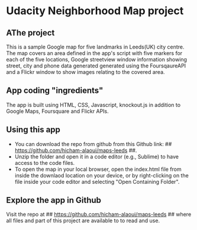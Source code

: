 # Udacity Neighborhood Map project


## AThe project

This is a sample Google map for five landmarks in Leeds(UK) city centre. The map covers an area defined in the app's script with five markers for each of the five locations, Google streetview window information showing street, city and phone data generated generated using the FoursqaureAPI and a Flickr window to show images relating to the covered area.


## App coding "ingredients"
The app is built using HTML, CSS, Javascript, knockout.js in addition to Google Maps, Foursquare and Flickr APIs.


## Using this app

- You can download the repo from github from this Github link: ## https://github.com/hicham-alaoui/maps-leeds ##.
- Unzip the folder and open it in a code editor (e.g., Sublime) to have access to the code files.
- To open the map in your local browser, open the index.html file from inside the downlaod location on your device, or by right-clicking on the file inside your code editor and selecting "Open Containing Folder".

## Explore the app in Github

Visit the repo at ## https://github.com/hicham-alaoui/maps-leeds ## where all files and part of this project are available to to read and use.
